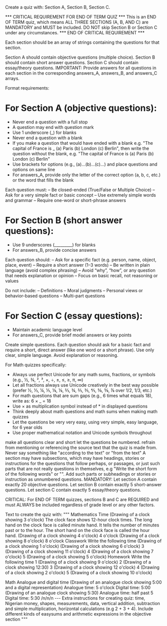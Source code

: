 

Create a quiz with:
Section A, Section B, Section C.


*** CRITICAL REQUIREMENT FOR END OF TERM QUIZ ***
This is an END OF TERM quiz, which means ALL THREE SECTIONS (A, B, AND C) are MANDATORY and MUST be included.
DO NOT skip Section B or Section C under any circumstances.
*** END OF CRITICAL REQUIREMENT ***


Each section should be an array of strings containing the questions for that section.

Section A should contain objective questions (multiple choice).
Section B should contain short answer questions.
Section C should contain essay/theory questions.
IMPORTANT: Provide answers for all questions in each section in the corresponding answers_A, answers_B, and answers_C arrays.

Format requirements:

# For Section A (objective questions):
- Never end a question with a full stop
- A question may end with question mark
- Use 1 underscore (_) for blanks
- Never end a question with a blank
- If you make a question that would have ended with a blank e.g. "The capital of France is _ (a) Paris (b) London (c) Berlin", then write the question without the blank, e.g. "The capital of France is (a) Paris (b) London (c) Berlin"
- Use brackets for options (e.g., (a)...(b)...(c)...) and place questions and options on same line
- For answers_A, provide only the letter of the correct option (a, b, c, etc.) or the word that fills the blank


Each question must:
– Be closed-ended (True/False or Multiple Choice)
– Ask for a very simple fact or basic concept
– Use extremely simple words and grammar
– Require one-word or short-phrase answers



# For Section B (short answer questions):
- Use 9 underscores (_________) for blanks
- For answers_B, provide concise answers


Each question should:
– Ask for a specific fact (e.g. person, name, object, place, event)
– Require a short answer (1–3 words)
– Be written in plain language (avoid complex phrasing)
– Avoid “why”, “how”, or any question that needs explanation or opinion
– Focus on basic recall, not reasoning or values

Do not include:
– Definitions
– Moral judgments
– Personal views or behavior-based questions
– Multi-part questions




# For Section C (essay questions):
- Maintain academic language level
- For answers_C, provide brief model answers or key points

Create simple questions. Each question should ask for a basic fact and require a short, direct answer (like one word or a short phrase). Use only clear, simple language. Avoid explanation or reasoning.



For Math quizzes specifically:
- Always use perfect Unicode for any math sums, fractions, or symbols (e.g., ½, ¾, ², ³, ×, ÷, ±, ≤, ≥, π, ∞)
- Let all fractions always use Unicode creatively in the best way possible (prefer ½, ⅓, ¼, ⅕, ⅙, ⅛, ⅔, ¾, ⅖, ⅗, ⅘, ⅚, ⅝, ⅞ over 1/2, 1/3, etc.)
- For math questions that are sum gaps (e.g., 6 times what equals 18), write as: 6 × _ = 18
- Use × as multiplication symbol instead of * in displayed questions
- Think deeply about math questions and math sums when making math quizzes
- Let the questions be very very easy, using very simple, easy language, for 6 year olds
- Use proper mathematical notation and Unicode symbols throughout


make all questions clear and short
let the questions be numbered.
refrain from mentioning or referencing the source text that the quiz is made from. Never say something like "according to the text" or "from the text"
A section may have subsections, which may have headings, stories or instructions for the questions that follow perhaps, or passages, or just such parts that are not really questions in themselves, e.g "Write the short form of the following words" or "<a story required for the questions in this section to be answered>". Add such parts or subheadings or stories or instruction as unnumbered questions.
MANDATORY: Let section A contain exactly 20 objective questions. Let section B contain exactly 5 short-answer questions. Let section C contain exactly 5 essay/theory questions.

CRITICAL: For END OF TERM quizzes, sections B and C are REQUIRED and must ALWAYS be included regardless of grade level or any other factors.

Text to create the quiz with:
  """
  Mathematics
Time
(Drawing of a clock showing 3 o'clock)
The clock face shows 12-hour clock times. The long hand on the clock face is called minute hand. It tells the number of minutes past or to the hour. The short hand on the clock face is called the hour hand.
(Drawing of a clock showing 4 o'clock)
4 o'clock
(Drawing of a clock showing 8 o'clock)
8 o'clock
Classwork
Write the following time
(Drawing of a clock showing 1 o'clock)
(Drawing of a clock showing 6 o'clock)
3 (Drawing of a clock showing 11 o'clock)
4 (Drawing of a clock showing 7 o'clock)
5 (Drawing of a clock showing 5 o'clock)
Homework
Write the following time
1 (Drawing of a clock showing 9 o'clock)
2 (Drawing of a clock showing 12:30)
3 (Drawing of a clock showing 12 o'clock)
4 (Drawing of a clock showing 2 o'clock)
5 (Drawing of a clock showing 10 o'clock)

Math
Analogue and digital time
(Drawing of an analogue clock showing 5:00 and a digital representation)
Analogue time: 5 o'clock
Digital time: 5:00
(Drawing of an analogue clock showing 5:30)
Analogue time: half past 5
Digital time: 5:30 /n/n/n --- Extra instructions for creating quiz: time, Nigerian money, shapes, measurements, data, vertical addition, subtraction and simple multiplication, horizontal calculations (e.g 2 + 3 + 4). Include different kinds of easysums and arithmetic expressions in the objective section
 """
